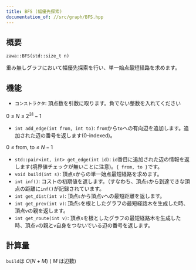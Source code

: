 ```yaml
---
title: BFS (幅優先探索)
documentation_of: //src/graph/BFS.hpp
---
```


## 概要

```
zawa::BFS(std::size_t n)
```

重み無しグラフにおいて幅優先探索を行い、単一始点最短経路を求めます。

## 機能

- `コンストラクタ`: 頂点数を引数に取ります。負でない整数を入れてください

$0\ \le\ N\ \le\ 2^{31} - 1$

- `int add_edge(int from, int to)`: `from`から`to`への有向辺を追加します。追加された辺の番号を返します(0-indexed)。

$0\ \le\ \text{from},\ \text{to}\ \le\ N - 1$

- `std::pair<int, int> get_edge(int id)`: `id`番目に追加された辺の情報を返します(境界値チェックが無いことに注意)。`{ from, to }`です。
- `void build(int s)`: 頂点`s`からの単一始点最短経路を求めます。
- `int inf()`: コストの初期値を返します。（すなわち、頂点`s`から到達できな頂点の距離に`inf()`が記録されています。
- `int get_dist(int v)`:  頂点`s`から頂点`v`への最短距離を返します。
- `int get_prev(int v)`: 頂点`s`を根としたグラフの最短経路木を生成した時、頂点`v`の親を返します。
- `int get_route(int v)`: 頂点`s`を根としたグラフの最短経路木を生成した時、頂点`v`の親と`v`自身をつないでいる辺の番号を返します。


## 計算量
`build`は $O(N + M)$ ( $M$ は辺数)
